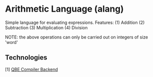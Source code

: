 # Arithmetic Language (alang)

Simple language for evaluating expressions. Features:
(1) Addition
(2) Subtraction
(3) Multiplication
(4) Division

NOTE: the above operations can only be carried out on integers of size 'word'


## Technologies
[1] [QBE Compiler Backend](https://c9x.me/compile/)
